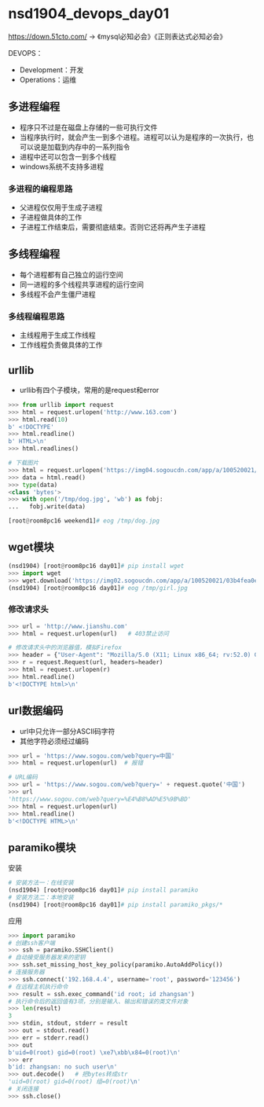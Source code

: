 # nsd1904_devops_day01

https://down.51cto.com/ -> 《mysql必知必会》《正则表达式必知必会》

DEVOPS：

- Development：开发
- Operations：运维

## 多进程编程

- 程序只不过是在磁盘上存储的一些可执行文件
- 当程序执行时，就会产生一到多个进程。进程可以认为是程序的一次执行，也可以说是加载到内存中的一系列指令
- 进程中还可以包含一到多个线程
- windows系统不支持多进程

### 多进程的编程思路

- 父进程仅仅用于生成子进程
- 子进程做具体的工作
- 子进程工作结束后，需要彻底结束。否则它还将再产生子进程

## 多线程编程

- 每个进程都有自己独立的运行空间
- 同一进程的多个线程共享进程的运行空间
- 多线程不会产生僵尸进程

### 多线程编程思路

- 主线程用于生成工作线程
- 工作线程负责做具体的工作

## urllib

- urllib有四个子模块，常用的是request和error

```python
>>> from urllib import request
>>> html = request.urlopen('http://www.163.com')
>>> html.read(10)
b' <!DOCTYPE'
>>> html.readline()
b' HTML>\n'
>>> html.readlines()

# 下载图片
>>> html = request.urlopen('https://img04.sogoucdn.com/app/a/100520021/edd13a25faf36d6c3df00809538ed449')
>>> data = html.read()
>>> type(data)
<class 'bytes'>
>>> with open('/tmp/dog.jpg', 'wb') as fobj:
...   fobj.write(data)

[root@room8pc16 weekend1]# eog /tmp/dog.jpg 

```

## wget模块

```python
(nsd1904) [root@room8pc16 day01]# pip install wget
>>> import wget
>>> wget.download('https://img02.sogoucdn.com/app/a/100520021/03b4fea0e30924f351a1276baf00e523', '/tmp/girl.jpg')
(nsd1904) [root@room8pc16 day01]# eog /tmp/girl.jpg 
```

### 修改请求头

```python
>>> url = 'http://www.jianshu.com'
>>> html = request.urlopen(url)   # 403禁止访问

# 修改请求头中的浏览器值，模拟Firefox
>>> header = {"User-Agent": "Mozilla/5.0 (X11; Linux x86_64; rv:52.0) Gecko/20100101 Firefox/52.0"}
>>> r = request.Request(url, headers=header)
>>> html = request.urlopen(r)
>>> html.readline()
b'<!DOCTYPE html>\n'
```

## url数据编码

- url中只允许一部分ASCII码字符
- 其他字符必须经过编码

```python
>>> url = 'https://www.sogou.com/web?query=中国'
>>> html = request.urlopen(url)  # 报错

# URL编码
>>> url = 'https://www.sogou.com/web?query=' + request.quote('中国')
>>> url
'https://www.sogou.com/web?query=%E4%B8%AD%E5%9B%BD'
>>> html = request.urlopen(url)
>>> html.readline()
b'<!DOCTYPE HTML>\n'
```

## paramiko模块

安装

```python
# 安装方法一：在线安装
(nsd1904) [root@room8pc16 day01]# pip install paramiko
# 安装方法二：本地安装
(nsd1904) [root@room8pc16 day01]# pip install paramiko_pkgs/*
```

应用

```python
>>> import paramiko
# 创建ssh客户端
>>> ssh = paramiko.SSHClient()
# 自动接受服务器发来的密钥
>>> ssh.set_missing_host_key_policy(paramiko.AutoAddPolicy())
# 连接服务器
>>> ssh.connect('192.168.4.4', username='root', password='123456')
# 在远程主机执行命令
>>> result = ssh.exec_command('id root; id zhangsan')
# 执行命令后的返回值有3项，分别是输入、输出和错误的类文件对象
>>> len(result)
3
>>> stdin, stdout, stderr = result
>>> out = stdout.read()
>>> err = stderr.read()
>>> out
b'uid=0(root) gid=0(root) \xe7\xbb\x84=0(root)\n'
>>> err
b'id: zhangsan: no such user\n'
>>> out.decode()   # 把bytes转成str
'uid=0(root) gid=0(root) 组=0(root)\n'
# 关闭连接
>>> ssh.close()
```













